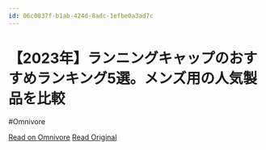 ```yaml
---
id: 06c0037f-b1ab-424d-8adc-1efbe0a3ad7c
---
```


# 【2023年】ランニングキャップのおすすめランキング5選。メンズ用の人気製品を比較
#Omnivore

[Read on Omnivore](https://omnivore.app/me/2023-5-18f612ae461)
[Read Original](https://360life.shinyusha.co.jp/articles/-/44201)


